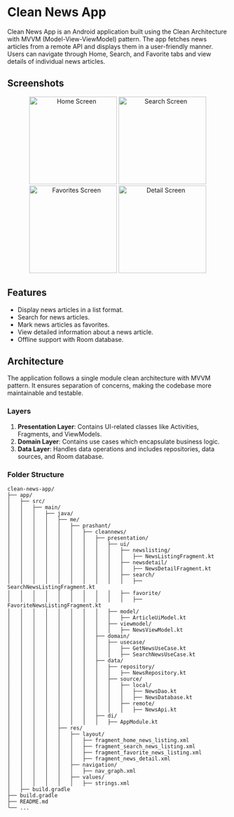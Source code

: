 # Clean News App

Clean News App is an Android application built using the Clean Architecture with MVVM (Model-View-ViewModel) pattern. 
The app fetches news articles from a remote API and displays them in a user-friendly manner. 
Users can navigate through Home, Search, and Favorite tabs and view details of individual news articles.

## Screenshots

<p align="center">
  <img src="screenshots/home_screen.png" alt="Home Screen" width="200"/>
  <img src="screenshots/search_screen.png" alt="Search Screen" width="200"/>
  <img src="screenshots/favorites_screen.png" alt="Favorites Screen" width="200"/>
  <img src="screenshots/detail_screen.png" alt="Detail Screen" width="200"/>
</p>

## Features

- Display news articles in a list format.
- Search for news articles.
- Mark news articles as favorites.
- View detailed information about a news article.
- Offline support with Room database.

## Architecture

The application follows a single module clean architecture with MVVM pattern. It ensures separation of concerns, making the codebase more maintainable and testable.

### Layers

1. **Presentation Layer**: Contains UI-related classes like Activities, Fragments, and ViewModels.
2. **Domain Layer**: Contains use cases which encapsulate business logic.
3. **Data Layer**: Handles data operations and includes repositories, data sources, and Room database.

### Folder Structure

```plaintext
clean-news-app/
├── app/
│   ├── src/
│   │   ├── main/
│   │   │   ├── java/
│   │   │   │   ├── me/
│   │   │   │   │   ├── prashant/
│   │   │   │   │   │   ├── cleannews/
│   │   │   │   │   │   │   ├── presentation/
│   │   │   │   │   │   │   │   ├── ui/
│   │   │   │   │   │   │   │   │   ├── newslisting/
│   │   │   │   │   │   │   │   │   │   ├── NewsListingFragment.kt
│   │   │   │   │   │   │   │   │   ├── newsdetail/
│   │   │   │   │   │   │   │   │   │   ├── NewsDetailFragment.kt
│   │   │   │   │   │   │   │   │   ├── search/
│   │   │   │   │   │   │   │   │   │   ├── SearchNewsListingFragment.kt
│   │   │   │   │   │   │   │   │   ├── favorite/
│   │   │   │   │   │   │   │   │   │   ├── FavoriteNewsListingFragment.kt
│   │   │   │   │   │   │   │   ├── model/
│   │   │   │   │   │   │   │   │   ├── ArticleUiModel.kt
│   │   │   │   │   │   │   │   ├── viewmodel/
│   │   │   │   │   │   │   │   │   ├── NewsViewModel.kt
│   │   │   │   │   │   │   ├── domain/
│   │   │   │   │   │   │   │   ├── usecase/
│   │   │   │   │   │   │   │   │   ├── GetNewsUseCase.kt
│   │   │   │   │   │   │   │   │   ├── SearchNewsUseCase.kt
│   │   │   │   │   │   │   ├── data/
│   │   │   │   │   │   │   │   ├── repository/
│   │   │   │   │   │   │   │   │   ├── NewsRepository.kt
│   │   │   │   │   │   │   │   ├── source/
│   │   │   │   │   │   │   │   │   ├── local/
│   │   │   │   │   │   │   │   │   │   ├── NewsDao.kt
│   │   │   │   │   │   │   │   │   │   ├── NewsDatabase.kt
│   │   │   │   │   │   │   │   │   ├── remote/
│   │   │   │   │   │   │   │   │   │   ├── NewsApi.kt
│   │   │   │   │   │   │   ├── di/
│   │   │   │   │   │   │   │   ├── AppModule.kt
│   │   │   │   ├── res/
│   │   │   │   │   ├── layout/
│   │   │   │   │   │   ├── fragment_home_news_listing.xml
│   │   │   │   │   │   ├── fragment_search_news_listing.xml
│   │   │   │   │   │   ├── fragment_favorite_news_listing.xml
│   │   │   │   │   │   ├── fragment_news_detail.xml
│   │   │   │   │   ├── navigation/
│   │   │   │   │   │   ├── nav_graph.xml
│   │   │   │   │   ├── values/
│   │   │   │   │   │   ├── strings.xml
│   ├── build.gradle
├── build.gradle
├── README.md
└── ...
